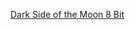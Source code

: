 ---
layout: post
wordpress_id: 540
wordpress_url: http://noesbueno.com/archives/540
date: '2010-04-02 16:57:40 -0500'
date_gmt: '2010-04-02 21:57:40 -0500'
body: |
  <p><a href="http://blog.turntablelab.com/2010/03/dark_side_of_the_moon_8_bit.html">Dark Side of the Moon 8 Bit</a></p>
---